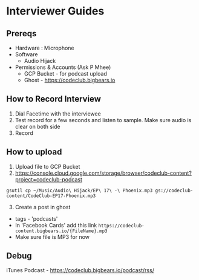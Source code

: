 # Interviewer Guides 

## Prereqs
* Hardware : Microphone
* Software 
   * Audio Hijack
* Permissions & Accounts (Ask P Mhee)
   * GCP Bucket - for podcast upload
   * Ghost - https://codeclub.bigbears.io

## How to Record Interview
1. Dial Facetime with the interviewee
2. Test record for a few seconds and listen to sample. Make sure audio is clear on both side
3. Record

## How to upload
1. Upload file to GCP Bucket
2. https://console.cloud.google.com/storage/browser/codeclub-content?project=codeclub-podcast

```
gsutil cp ~/Music/Audio\ Hijack/EP\ 17\ -\ Phoenix.mp3 gs://codeclub-content/CodeClub-EP17-Phoenix.mp3
```

3. Create a post in ghost
  * tags - 'podcasts'
  * In 'Facebook Cards' add this link `https://codeclub-content.bigbears.io/{FileName}.mp3`
  * Make sure file is MP3 for now

## Debug 

iTunes Podcast - https://codeclub.bigbears.io/podcast/rss/
